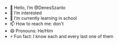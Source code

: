 - 👋 Hello, I’m @DenesSzanto
- 👀 I’m interested
- 🌱 I’m currently learning in school
- 📫 How to reach me: don't
- 😄 Pronouns: He/Him
- ⚡ Fun fact: I know each and every last one of them

<!---
DenesSzanto/DenesSzanto is a ✨ special ✨ repository because its `README.md` (this file) appears on your GitHub profile.
You can click the Preview link to take a look at your changes.
--->
